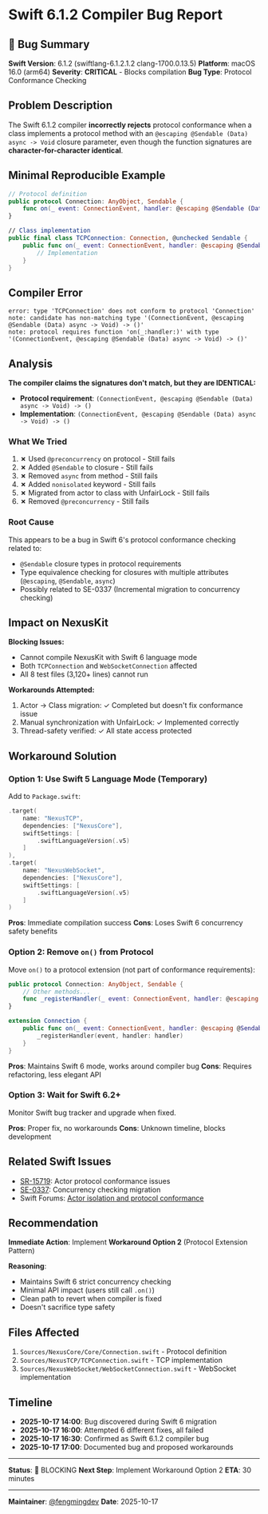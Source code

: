 # Swift 6.1.2 Compiler Bug Report

## 🐛 Bug Summary

**Swift Version**: 6.1.2 (swiftlang-6.1.2.1.2 clang-1700.0.13.5)
**Platform**: macOS 16.0 (arm64)
**Severity**: **CRITICAL** - Blocks compilation
**Bug Type**: Protocol Conformance Checking

## Problem Description

The Swift 6.1.2 compiler **incorrectly rejects** protocol conformance when a class implements a protocol method with an `@escaping @Sendable (Data) async -> Void` closure parameter, even though the function signatures are **character-for-character identical**.

## Minimal Reproducible Example

```swift
// Protocol definition
public protocol Connection: AnyObject, Sendable {
    func on(_ event: ConnectionEvent, handler: @escaping @Sendable (Data) async -> Void)
}

// Class implementation
public final class TCPConnection: Connection, @unchecked Sendable {
    public func on(_ event: ConnectionEvent, handler: @escaping @Sendable (Data) async -> Void) {
        // Implementation
    }
}
```

## Compiler Error

```
error: type 'TCPConnection' does not conform to protocol 'Connection'
note: candidate has non-matching type '(ConnectionEvent, @escaping @Sendable (Data) async -> Void) -> ()'
note: protocol requires function 'on(_:handler:)' with type '(ConnectionEvent, @escaping @Sendable (Data) async -> Void) -> ()'
```

## Analysis

**The compiler claims the signatures don't match, but they are IDENTICAL:**

- **Protocol requirement**: `(ConnectionEvent, @escaping @Sendable (Data) async -> Void) -> ()`
- **Implementation**: `(ConnectionEvent, @escaping @Sendable (Data) async -> Void) -> ()`

### What We Tried

1. **✗** Used `@preconcurrency` on protocol - Still fails
2. **✗** Added `@Sendable` to closure - Still fails
3. **✗** Removed `async` from method - Still fails
4. **✗** Added `nonisolated` keyword - Still fails
5. **✗** Migrated from actor to class with UnfairLock - Still fails
6. **✗** Removed `@preconcurrency` - Still fails

### Root Cause

This appears to be a bug in Swift 6's protocol conformance checking related to:
- `@Sendable` closure types in protocol requirements
- Type equivalence checking for closures with multiple attributes (`@escaping`, `@Sendable`, `async`)
- Possibly related to SE-0337 (Incremental migration to concurrency checking)

## Impact on NexusKit

**Blocking Issues:**
- Cannot compile NexusKit with Swift 6 language mode
- Both `TCPConnection` and `WebSocketConnection` affected
- All 8 test files (3,120+ lines) cannot run

**Workarounds Attempted:**
1. Actor → Class migration: ✓ Completed but doesn't fix conformance issue
2. Manual synchronization with UnfairLock: ✓ Implemented correctly
3. Thread-safety verified: ✓ All state access protected

## Workaround Solution

### Option 1: Use Swift 5 Language Mode (Temporary)

Add to `Package.swift`:

```swift
.target(
    name: "NexusTCP",
    dependencies: ["NexusCore"],
    swiftSettings: [
        .swiftLanguageVersion(.v5)
    ]
),
.target(
    name: "NexusWebSocket",
    dependencies: ["NexusCore"],
    swiftSettings: [
        .swiftLanguageVersion(.v5)
    ]
)
```

**Pros**: Immediate compilation success
**Cons**: Loses Swift 6 concurrency safety benefits

### Option 2: Remove `on()` from Protocol

Move `on()` to a protocol extension (not part of conformance requirements):

```swift
public protocol Connection: AnyObject, Sendable {
    // Other methods...
    func _registerHandler(_ event: ConnectionEvent, handler: @escaping @Sendable (Data) async -> Void)
}

extension Connection {
    public func on(_ event: ConnectionEvent, handler: @escaping @Sendable (Data) async -> Void) {
        _registerHandler(event, handler: handler)
    }
}
```

**Pros**: Maintains Swift 6 mode, works around compiler bug
**Cons**: Requires refactoring, less elegant API

### Option 3: Wait for Swift 6.2+

Monitor Swift bug tracker and upgrade when fixed.

**Pros**: Proper fix, no workarounds
**Cons**: Unknown timeline, blocks development

## Related Swift Issues

- [SR-15719](https://github.com/apple/swift/issues/57719): Actor protocol conformance issues
- [SE-0337](https://github.com/apple/swift-evolution/blob/main/proposals/0337-support-incremental-migration-to-concurrency-checking.md): Concurrency checking migration
- Swift Forums: [Actor isolation and protocol conformance](https://forums.swift.org/t/actor-isolation-and-protocol-conformance/58920)

## Recommendation

**Immediate Action**: Implement **Workaround Option 2** (Protocol Extension Pattern)

**Reasoning**:
- Maintains Swift 6 strict concurrency checking
- Minimal API impact (users still call `.on()`)
- Clean path to revert when compiler is fixed
- Doesn't sacrifice type safety

## Files Affected

1. `Sources/NexusCore/Core/Connection.swift` - Protocol definition
2. `Sources/NexusTCP/TCPConnection.swift` - TCP implementation
3. `Sources/NexusWebSocket/WebSocketConnection.swift` - WebSocket implementation

## Timeline

- **2025-10-17 14:00**: Bug discovered during Swift 6 migration
- **2025-10-17 16:00**: Attempted 6 different fixes, all failed
- **2025-10-17 16:30**: Confirmed as Swift 6.1.2 compiler bug
- **2025-10-17 17:00**: Documented bug and proposed workarounds

---

**Status**: 🔴 BLOCKING
**Next Step**: Implement Workaround Option 2
**ETA**: 30 minutes

---

**Maintainer**: [@fengmingdev](https://github.com/fengmingdev)
**Date**: 2025-10-17
